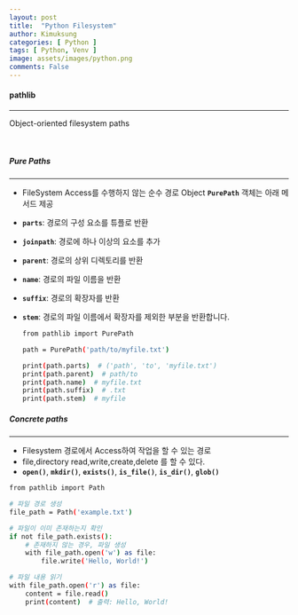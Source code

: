 ```yaml
---
layout: post
title:  "Python Filesystem"
author: Kimuksung
categories: [ Python ]
tags: [ Python, Venv ]
image: assets/images/python.png
comments: False
---
```


#### pathlib
---
Object-oriented filesystem paths

<br>

##### Pure Paths
---
- FileSystem Access를 수행하지 않는 순수 경로 Object
**`PurePath`** 객체는 아래 메서드 제공
- **`parts`**: 경로의 구성 요소를 튜플로 반환
- **`joinpath`**: 경로에 하나 이상의 요소를 추가
- **`parent`**: 경로의 상위 디렉토리를 반환
- **`name`**: 경로의 파일 이름을 반환
- **`suffix`**: 경로의 확장자를 반환
- **`stem`**: 경로의 파일 이름에서 확장자를 제외한 부분을 반환합니다.
    
    ```bash
    from pathlib import PurePath
    
    path = PurePath('path/to/myfile.txt')
    
    print(path.parts)  # ('path', 'to', 'myfile.txt')
    print(path.parent)  # path/to
    print(path.name)  # myfile.txt
    print(path.suffix)  # .txt
    print(path.stem)  # myfile
    ```
    
##### Concrete paths
---
- Filesystem 경로에서 Access하여 작업을 할 수 있는 경로
- file,directory read,write,create,delete 를 할 수 있다.
- **`open()`**, **`mkdir()`**, **`exists()`**, **`is_file()`**, **`is_dir()`**, **`glob()`**

```bash
from pathlib import Path

# 파일 경로 생성
file_path = Path('example.txt')

# 파일이 이미 존재하는지 확인
if not file_path.exists():
    # 존재하지 않는 경우, 파일 생성
    with file_path.open('w') as file:
        file.write('Hello, World!')

# 파일 내용 읽기
with file_path.open('r') as file:
    content = file.read()
    print(content)  # 출력: Hello, World!
```